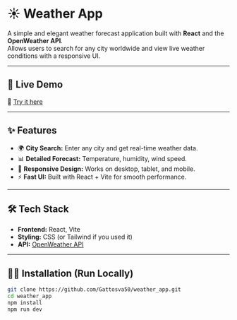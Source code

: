 # ☀️ Weather App

A simple and elegant weather forecast application built with **React** and the **OpenWeather API**.  
Allows users to search for any city worldwide and view live weather conditions with a responsive UI.

---

## 🚀 Live Demo

🔗 [Try it here](https://gattosva50.github.io/weather_app/)

---

## ✨ Features

- 🌍 **City Search:** Enter any city and get real-time weather data.
- 📊 **Detailed Forecast:** Temperature, humidity, wind speed.
- 🎨 **Responsive Design:** Works on desktop, tablet, and mobile.
- ⚡ **Fast UI:** Built with React + Vite for smooth performance.

---

## 🛠️ Tech Stack

- **Frontend:** React, Vite
- **Styling:** CSS (or Tailwind if you used it)
- **API:** [OpenWeather API](https://openweathermap.org/api)

---

## 🧑‍💻 Installation (Run Locally)

```bash
git clone https://github.com/Gattosva50/weather_app.git
cd weather_app
npm install
npm run dev
